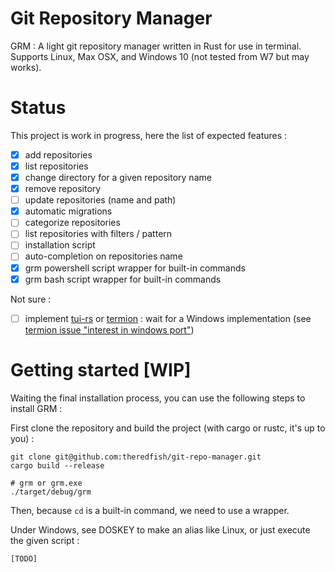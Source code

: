 # Git Repository Manager
GRM : A light git repository manager written in Rust for use in terminal.
Supports Linux, Max OSX, and Windows 10 (not tested from W7 but may works).

# Status
This project is work in progress, here the list of expected features :

- [x] add repositories
- [x] list repositories
- [x] change directory for a given repository name
- [x] remove repository
- [ ] update repositories (name and path)
- [x] automatic migrations
- [ ] categorize repositories
- [ ] list repositories with filters / pattern
- [ ] installation script
- [ ] auto-completion on repositories name
- [x] grm powershell script wrapper for built-in commands
- [x] grm bash script wrapper for built-in commands

Not sure :

- [ ] implement [tui-rs](https://github.com/fdehau/tui-rs) or [termion](https://github.com/ticki/termion) : wait for a Windows implementation (see [termion issue "interest in windows port"](https://github.com/ticki/termion/issues/103))

# Getting started [WIP]
Waiting the final installation process, you can use the following steps to install GRM :

First clone the repository and build the project (with cargo or rustc, it's up to you) :
```
git clone git@github.com:theredfish/git-repo-manager.git
cargo build --release

# grm or grm.exe
./target/debug/grm
```

Then, because `cd` is a built-in command, we need to use a wrapper.

Under Windows, see DOSKEY to make an alias like Linux, or just execute the given script :
```
[TODO]
```